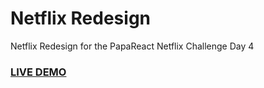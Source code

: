 # Netflix Redesign

Netflix Redesign for the PapaReact Netflix Challenge Day 4

### <a href="https://netflix-redesign.netlify.app">LIVE DEMO</a>
